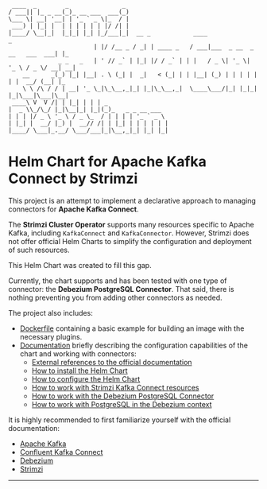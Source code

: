 ```text
 ____  _        _               _                                                       
/ ___|| |_ _ __(_)_ __ ___  ___(_)                                                      
\___ \| __| '__| | '_ ` _ \|_  / |                                                      
 ___) | |_| |  | | | | | | |/ /| |                                                      
|____/ \__|_|  |_|_| |_| |_/___|_|  __ _            ____                            _   
                        | |/ /__ _ / _| | ____ _   / ___|___  _ __  _ __   ___  ___| |_ 
              _ _   _   | ' // _` | |_| |/ / _` | | |   / _ \| '_ \| '_ \ / _ \/ __| __|
    __      _(_) |_| |__| . \ (_| |  _|   < (_| | | |__| (_) | | | | | | |  __/ (__| |_ 
    \ \ /\ / / | __| '_ \_|\_\__,_|_| |_|\_\__,_|  \____\___/|_| |_|_| |_|\___|\___|\__|
 ____\ V  V /| | |_| | | | _                                                            
|  _ \\_/\_/ |_|\__|_| |_|(_)_   _ _ __ ___                                             
| | | |/ _ \ '_ \ / _ \_  / | | | | '_ ` _ \                                            
| |_| |  __/ |_) |  __// /| | |_| | | | | | |                                           
|____/ \___|_.__/ \___/___|_|\__,_|_| |_| |_|                                             
```

# Helm Chart for Apache Kafka Connect by Strimzi

This project is an attempt to implement a declarative approach to managing connectors for **Apache Kafka Connect**.

The **Strimzi Cluster Operator** supports many resources specific to Apache Kafka, including `KafkaConnect` and `KafkaConnector`.
However, Strimzi does not offer official Helm Charts to simplify the configuration and deployment of such resources.

This Helm Chart was created to fill this gap.

Currently, the chart supports and has been tested with one type of connector: the **Debezium PostgreSQL Connector**.
That said, there is nothing preventing you from adding other connectors as needed.

The project also includes:
- [Dockerfile](/Dockerfile) containing a basic example for building an image with the necessary plugins.
- [Documentation](/docs) briefly describing the configuration capabilities of the chart and working with connectors:
  - [External references to the official documentation](/docs/HOW-TO-LINKS.md)
  - [How to install the Helm Chart](/docs/HOW-TO-INSTALL.md)
  - [How to configure the Helm Chart](/docs/HOW-TO-CONFIGURE.md)
  - [How to work with Strimzi Kafka Connect resources](/docs/HOW-TO-STRIMZI.md)
  - [How to work with the Debezium PostgreSQL Connector](/docs/HOW-TO-DEBEZIUM.md)
  - [How to work with PostgreSQL in the Debezium context](/docs/HOW-TO-POSTGRES.md)

It is highly recommended to first familiarize yourself with the official documentation:
- [Apache Kafka](https://kafka.apache.org/documentation/#connectconfigs)
- [Confluent Kafka Connect](https://docs.confluent.io/platform/current/connect/index.html)
- [Debezium](https://debezium.io/documentation/reference/stable/index.html)
- [Strimzi](https://strimzi.io/documentation/)

---
